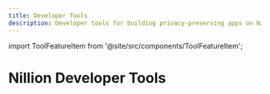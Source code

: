 ```yaml
---
title: Developer Tools
description: Developer tools for building privacy-preserving apps on Nillion
---
```


import ToolFeatureItem from '@site/src/components/ToolFeatureItem';

<div className="tools-page">

# Nillion Developer Tools

<section className="tools-grid">

<ToolFeatureItem
  title="NIL Faucet"
  description="Get NIL (nilChain Testnet tokens) to start building apps."
  icon="💧"
  href="https://faucet.testnet.nillion.com"
  external={true}
  guideHref="/community/guides/testnet-faucet"
  guideExternal={false}
/>

<ToolFeatureItem
  title="nilPay Subscription Platform"
  description="Pay NIL to get a Nillion API Key and subscribe to nilDB (Private Storage) or nilAI (Private LLMs) services."
  icon="🔑"
  href="https://nilpay.vercel.app/"
  external={true}
  guideHref="/build/network-api-access"
  guideExternal={false}
/>

<ToolFeatureItem
  title="Collection Explorer"
  description="A no-code tool for creating and managing Nillion Private Storage schemas, collections, and records."
  icon="📦"
  href="https://collection-explorer.nillion.com"
  external={true}
  guideHref="/build/private-storage/collection-explorer"
  guideExternal={false}
/>

<ToolFeatureItem
  title="nilCC Workload Manager"
  description="Web dashboard for deploying, managing, and monitoring confidential workloads on nilCC."
  icon="🎛️"
  href="https://nilcc.nillion.com"
  external={true}
/>

<ToolFeatureItem
  title="Network Status Page"
  description="Check the status of testnet and mainnet nodes in the Nillion Network."
  icon="⚡"
  href="https://status.nillion.com"
  external={true}
/>

<ToolFeatureItem
  title="NUC Viewer"
  description="Decode and inspect Nillion NUCs."
  icon="🔍"
  href="https://nillion.tools/nuc-viewer"
  external={true}
/>

<ToolFeatureItem
  title="Blindfold Library Demo"
  description="A demo page to encrypt and decrypt data using Blindfold library operations (store, match, and sum)."
  icon="🙈"
  href="https://blindfold.nillion.com"
  external={true}
  guideHref="/build/private-storage/blindfold"
  guideExternal={false}
/>

</section>

</div>
